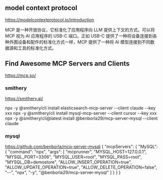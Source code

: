 

## model context protocol
https://modelcontextprotocol.io/introduction

MCP 是一种开放协议，它标准化了应用程序向 LLM 提供上下文的方式。可以将 MCP 视为 AI 应用程序的 USB-C 端口。正如 USB-C 提供了一种将设备连接到各种外围设备和配件的标准化方式一样，MCP 提供了一种将 AI 模型连接到不同数据源和工具的标准化方式。

## Find Awesome MCP Servers and Clients
https://mcp.so/


### smithery
https://smithery.ai/

npx -y @smithery/cli install elasticsearch-mcp-server --client claude --key xxx
npx -y @smithery/cli install mysql-mcp-server --client cursor --key xxx
npx -y @smithery/cli@latest install @benborla29/mcp-server-mysql --client claude

### mysql
https://github.com/benborla/mcp-server-mysql
{
  "mcpServers": {
    "MySQL": {
      "command": "npx",
      "args": [
        "mcprunner",
        "MYSQL_HOST=127.0.0.1",
        "MYSQL_PORT=3306",
        "MYSQL_USER=root",
        "MYSQL_PASS=root",
        "MYSQL_DB=demostore",
        "ALLOW_INSERT_OPERATION=true",
        "ALLOW_UPDATE_OPERATION=true",
        "ALLOW_DELETE_OPERATION=false",
        "--",
        "npx",
        "-y",
        "@benborla29/mcp-server-mysql"
      ]
    }
  }
}